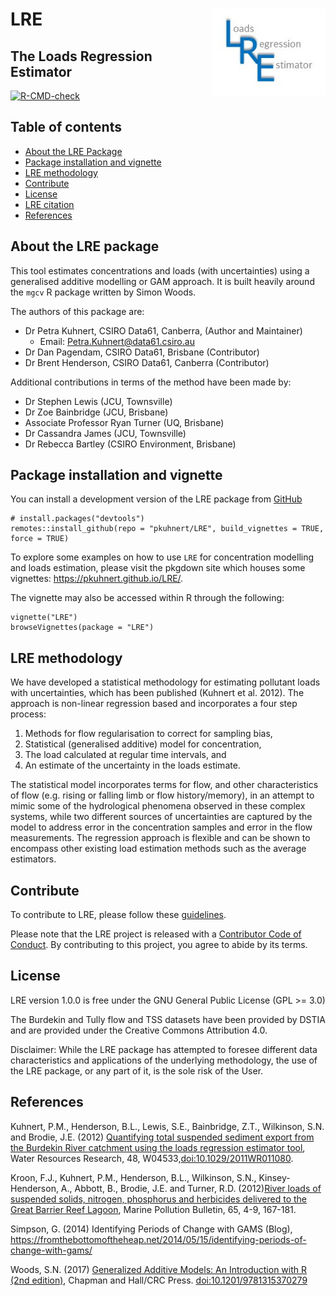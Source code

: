 
<!-- README.md is generated from README.Rmd. Please edit that file -->

# LRE <img src='man/figures/LRE_logo.jpg' align="right" height="138.5" />

## The Loads Regression Estimator

[![R-CMD-check](https://github.com/pkuhnert/LRE/workflows/R-CMD-check/badge.svg)](https://github.com/pkuhnert/LRE/actions)

## Table of contents

- [About the LRE Package](#About-the-LRE-package)
- [Package installation and
  vignette](#package-installation-and-vignette)
- [LRE methodology](#LRE-methodology)
- [Contribute](#contribute)
- [License](#license)
- [LRE citation](#vizumap-citation)
- [References](#references)

## About the LRE package

This tool estimates concentrations and loads (with uncertainties) using
a generalised additive modelling or GAM approach. It is built heavily
around the `mgcv` R package written by Simon Woods.

The authors of this package are:

- Dr Petra Kuhnert, CSIRO Data61, Canberra, (Author and Maintainer)
  - Email: <Petra.Kuhnert@data61.csiro.au>
- Dr Dan Pagendam, CSIRO Data61, Brisbane (Contributor)
- Dr Brent Henderson, CSIRO Data61, Canberra (Contributor)

Additional contributions in terms of the method have been made by:

- Dr Stephen Lewis (JCU, Townsville)
- Dr Zoe Bainbridge (JCU, Brisbane)
- Associate Professor Ryan Turner (UQ, Brisbane)
- Dr Cassandra James (JCU, Townsville)
- Dr Rebecca Bartley (CSIRO Environment, Brisbane)

## Package installation and vignette

You can install a development version of the LRE package from
[GitHub](https://github.com/pkuhnert/LRE)

    # install.packages("devtools")
    remotes::install_github(repo = "pkuhnert/LRE", build_vignettes = TRUE, force = TRUE)

To explore some examples on how to use `LRE` for concentration modelling
and loads estimation, please visit the pkgdown site which houses some
vignettes: <https://pkuhnert.github.io/LRE/>.

The vignette may also be accessed within R through the following:

    vignette("LRE")
    browseVignettes(package = "LRE")

## LRE methodology

We have developed a statistical methodology for estimating pollutant
loads with uncertainties, which has been published (Kuhnert et
al. 2012). The approach is non-linear regression based and incorporates
a four step process:

1)  Methods for flow regularisation to correct for sampling bias,
2)  Statistical (generalised additive) model for concentration,
3)  The load calculated at regular time intervals, and
4)  An estimate of the uncertainty in the loads estimate.

The statistical model incorporates terms for flow, and other
characteristics of flow (e.g. rising or falling limb or flow
history/memory), in an attempt to mimic some of the hydrological
phenomena observed in these complex systems, while two different sources
of uncertainties are captured by the model to address error in the
concentration samples and error in the flow measurements. The regression
approach is flexible and can be shown to encompass other existing load
estimation methods such as the average estimators.

## Contribute

To contribute to LRE, please follow these [guidelines](CONTRIBUTING.md).

Please note that the LRE project is released with a [Contributor Code of
Conduct](CONDUCT.md). By contributing to this project, you agree to
abide by its terms.

## License

LRE version 1.0.0 is free under the GNU General Public License (GPL \>=
3.0)

The Burdekin and Tully flow and TSS datasets have been provided by DSTIA
and are provided under the Creative Commons Attribution 4.0.

Disclaimer: While the LRE package has attempted to foresee different
data characteristics and applications of the underlying methodology, the
use of the LRE package, or any part of it, is the sole risk of the User.

## References

Kuhnert, P.M., Henderson, B.L., Lewis, S.E., Bainbridge, Z.T.,
Wilkinson, S.N. and Brodie, J.E. (2012) [Quantifying total suspended
sediment export from the Burdekin River catchment using the loads
regression estimator
tool](https://agupubs.onlinelibrary.wiley.com/doi/full/10.1029/2011WR011080),
Water Resources Research, 48, W04533,<doi:10.1029/2011WR011080>.

Kroon, F.J., Kuhnert, P.M., Henderson, B.L., Wilkinson, S.N.,
Kinsey-Henderson, A., Abbott, B., Brodie, J.E. and Turner, R.D.
(2012)[River loads of suspended solids, nitrogen, phosphorus and
herbicides delivered to the Great Barrier Reef
Lagoon](https://www.sciencedirect.com/science/article/pii/S0025326X11005583),
Marine Pollution Bulletin, 65, 4-9, 167-181.

Simpson, G. (2014) Identifying Periods of Change with GAMS (Blog),
<https://fromthebottomoftheheap.net/2014/05/15/identifying-periods-of-change-with-gams/>

Woods, S.N. (2017) [Generalized Additive Models: An Introduction with R
(2nd
edition)](https://www.taylorfrancis.com/books/mono/10.1201/9781315370279/generalized-additive-models-simon-wood),
Chapman and Hall/CRC Press. <doi:10.1201/9781315370279>

